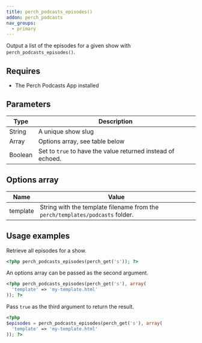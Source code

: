```yaml
---
title: perch_podcasts_episodes()
addon: perch_podcasts
nav_groups:
  - primary
---
```


Output a list of the episodes for a given show with `perch_podcasts_episodes()`.

## Requires

- The Perch Podcasts App installed

## Parameters

| Type | Description |
|-|-|
| String | A unique show slug |
| Array   | Options array, see table below |
| Boolean | Set to `true` to have the value returned instead of echoed. |


## Options array

|Name|Value|
|-|-|
|template|String with the template filename from the `perch/templates/podcasts` folder.|

## Usage examples

Retrieve all episodes for a show.

```php
<?php perch_podcasts_episodes(perch_get('s')); ?>
```

An options array can be passed as the second argument.

```php
<?php perch_podcasts_episodes(perch_get('s'), array(
  'template' => 'my-template.html'
)); ?>
```

Pass `true` as the third argument to return the result.

```php
<?php
$episodes = perch_podcasts_episodes(perch_get('s'), array(
  'template' => 'my-template.html'
)); ?>
```
